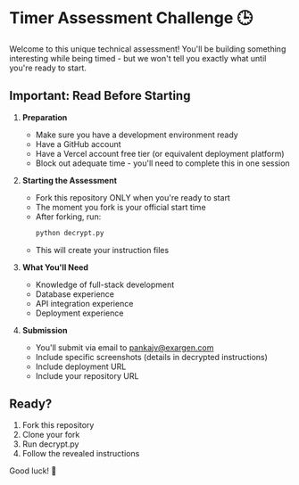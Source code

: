 # Timer Assessment Challenge 🕒

Welcome to this unique technical assessment! You'll be building something interesting while being timed - but we won't tell you exactly what until you're ready to start.

## Important: Read Before Starting

1. **Preparation**
   - Make sure you have a development environment ready
   - Have a GitHub account
   - Have a Vercel account free tier (or equivalent deployment platform)
   - Block out adequate time - you'll need to complete this in one session

2. **Starting the Assessment**
   - Fork this repository ONLY when you're ready to start
   - The moment you fork is your official start time
   - After forking, run:
     ```bash
     python decrypt.py
     ```
   - This will create your instruction files

3. **What You'll Need**
   - Knowledge of full-stack development
   - Database experience
   - API integration experience
   - Deployment experience

4. **Submission**
   - You'll submit via email to pankajv@exargen.com
   - Include specific screenshots (details in decrypted instructions)
   - Include deployment URL
   - Include your repository URL

## Ready?
1. Fork this repository
2. Clone your fork
3. Run decrypt.py
4. Follow the revealed instructions

Good luck! 🚀